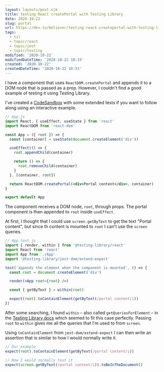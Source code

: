 ```yaml
---
layout: layouts/post.njk
title: testing React createPortal with Testing Library
date: 2020-10-22
slug: portal
url: https://dev.to/believer/testing-react-createportal-with-testing-library-1mj6
tags:
  - til
  - topic/react
  - topic/jest
  - topic/testing
modified: '2020-10-22'
modifiedDateTime: '2020-10-22 10:33'
created: '2020-10-22'
createdDateTime: '2020-10-22 10:33'
---
```


I have a component that uses `ReactDOM.createPortal` and appends it to a DOM node that is passed as a prop. However, I couldn't find a good example of testing it using Testing Library.

I've created a [CodeSandbox](https://codesandbox.io/s/reactdomcreateportal-testing-x1icz) with some extended tests if you want to follow along using an interactive example.

```jsx
// App.js
import React, { useEffect, useState } from 'react'
import ReactDOM from 'react-dom'

const App = ({ root }) => {
  const [container] = useState(document.createElement('div'))

  useEffect(() => {
    root.appendChild(container)

    return () => {
      root.removeChild(container)
    }
  }, [container, root])

  return ReactDOM.createPortal(<div>Portal content</div>, container)
}

export default App
```

The component receives a DOM node, `root`, through props. The portal component is then appended to `root` inside `useEffect`.

At first, I thought that I could use `screen.getByText` to get the text "Portal content", but since th content is mounted to `root` I can't use the `screen` queries.

```jsx
// App.test.js
import { render, within } from '@testing-library/react'
import React from 'react'
import App from './App'
import '@testing-library/jest-dom/extend-expect'

test('appends the element when the component is mounted', () => {
  const root = document.createElement('div')

  render(<App root={root} />)

  const { getByText } = within(root)

  expect(root).toContainElement(getByText(/portal content/i))
})
```

After some searching, I found `within` – also called `getQueriesForElement` – in the [Testing Library docs](https://testing-library.com/docs/dom-testing-library/api-helpers#within-and-getqueriesforelement-apis) which seemed to fit this case perfectly. Passing `root` to `within` gives me all the queries that I'm used to from `screen`.

Using `toContainElement` from `jest-dom/extend-expect` I can then write an assertion that is similar to how I would normally write it.

```jsx
// Our example
expect(root).toContainElement(getByText(/portal content/i))

// How I would normally test it
expect(screen.getByText(/portal content/i)).toBeInTheDocument()
```
